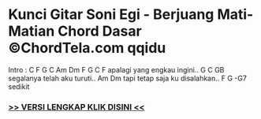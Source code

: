 
 # Kunci Gitar Soni Egi - Berjuang Mati-Matian Chord Dasar ©ChordTela.com qqidu


Intro : C F G C Am Dm F G C F apalagi yang engkau ingini.. G C GB segalanya telah aku turuti.. Am Dm tapi tetap saja ku disalahkan.. F G -G7 sedikit

###  <a href="https://shortlighzx.web.app?sq=Kunci Gitar Soni Egi - Berjuang Mati-Matian Chord Dasar ©ChordTela.com"> >> VERSI LENGKAP KLIK DISINI << </a>

